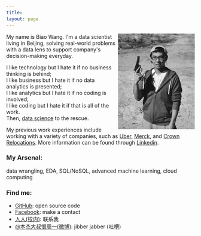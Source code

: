 ```yaml
---
title: 
layout: page
---
```

<img src="media/img/gunshooting.jpg" width="205" height="256" align="right">
My name is Biao Wang. I'm a data scientist living in Beijing, solving real-world problems with a data lens to support company's decision-making everyday.
   
I like technology but I hate it if no business thinking is behind;  
I like business but I hate it if no data analytics is presented;  
I like analytics but I hate it if no coding is involved;  
I like coding but I hate it if that is all of the work.  
Then, [data science](http://en.wikipedia.org/wiki/Data_science) to the rescue. 

My previous work experiences include working with a variety of companies, such as 
[Uber](http://www.uber.com),
[Merck](http://www.merck.com/mrl/), and
[Crown Relocations](http://www.crownrelo.com/).
More information can be found through [Linkedin](www.linkedin.com/in/evilbiao/).

### My Arsenal:  
data wrangling, EDA, SQL/NoSQL, advanced machine learning, cloud computing

### Find me:

-  [GitHub](https://github.com/wvngbvao483): open source code  
-  [Facebook](https://www.facebook.com/evilbiao): make a contact 
-  [人人(校内)](http://www.renren.com/229737688): 联系我 
-  [@本杰大叔恨周一(微博)](http://weibo.com/234140960): jibber jabber (吐槽)  